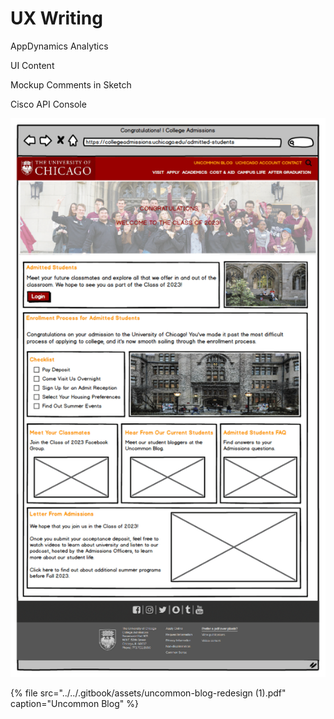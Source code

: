 # UX Writing

AppDynamics Analytics

UI Content

Mockup Comments in Sketch

Cisco API Console

![](../../.gitbook/assets/image.png)



{% file src="../../.gitbook/assets/uncommon-blog-redesign \(1\).pdf" caption="Uncommon Blog" %}



